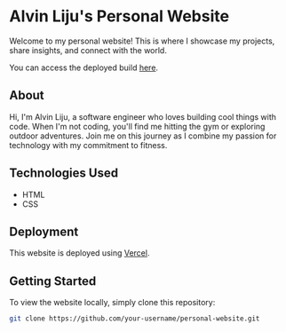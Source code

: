 # Alvin Liju's Personal Website

Welcome to my personal website! This is where I showcase my projects, share insights, and connect with the world.

You can access the deployed build [here](https://personal-website-pi-pink.vercel.app/).


## About

Hi, I'm Alvin Liju, a software engineer who loves building cool things with code. When I'm not coding, you'll find me hitting the gym or exploring outdoor adventures. Join me on this journey as I combine my passion for technology with my commitment to fitness.

## Technologies Used

- HTML
- CSS

## Deployment

This website is deployed using [Vercel](https://vercel.com/). 

## Getting Started

To view the website locally, simply clone this repository:

```bash
git clone https://github.com/your-username/personal-website.git

